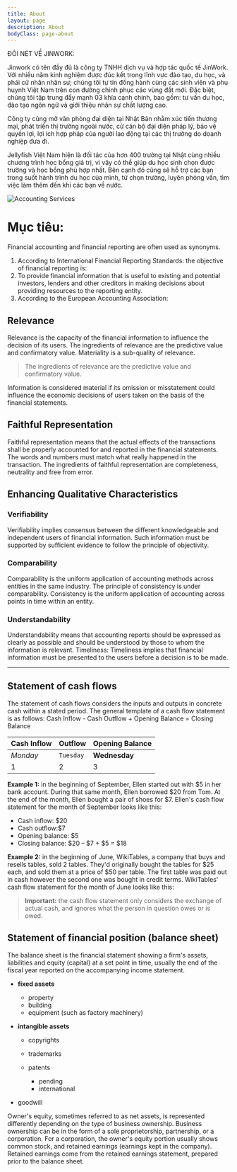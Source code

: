 ```yaml
---
title: About
layout: page
description: About
bodyClass: page-about
---
```

ĐÔI NÉT VỀ JINWORK: 

Jinwork có tên đầy đủ là công ty TNHH dịch vụ và hợp tác quốc tế JinWork. Với nhiều năm kinh nghiệm được đúc kết trong lĩnh vực đào tạo, du học, và phái cử nhân nhân sự; chúng tôi tự tin đồng hành cùng các sinh viên và phụ huynh Việt Nam trên con đường chinh phục các vùng đất mới. Đặc biệt, chúng tôi tập trung đẩy mạnh 03 khía cạnh chính, bao gồm: tư vấn du học, đào tạo ngôn ngữ và giới thiệu nhân sự chất lượng cao. 

Công ty cũng mở văn phòng đại diện tại Nhật Bản nhằm xúc tiến thương mại, phát triển thị trường ngoài nước, cử cán bộ đại diện pháp lý, bảo vệ quyền lợi, lợi ích hợp pháp của người lao động tại các thị trường do doanh nghiệp đưa đi. 













Jellyfish Việt Nam hiện là đối tác của hơn 400 trường tại Nhật cùng nhiều chương trình học bổng giá trị, vì vậy có thể giúp du học sinh chọn được trường và học bổng phù hợp nhất. Bên cạnh đó cũng sẽ hỗ trợ các bạn trong suốt hành trình du học của mình, từ chọn trường, luyện phỏng vấn, tìm việc làm thêm đến khi các bạn về nước.

![Accounting Services](/images/thom-holmes-Lrfw0U_o9I0-unsplash.jpg)

# Mục tiêu:

Financial accounting and financial reporting are often used as synonyms.

1. According to International Financial Reporting Standards: the objective of financial reporting is:
2. To provide financial information that is useful to existing and potential investors, lenders and other creditors in making decisions about providing resources to the reporting entity.
3. According to the European Accounting Association:

## Relevance

Relevance is the capacity of the financial information to influence the decision of its users. The ingredients of relevance are the predictive value and confirmatory value. Materiality is a sub-quality of relevance.

> The ingredients of relevance are the predictive value and confirmatory value.

Information is considered material if its omission or misstatement could influence the economic decisions of users taken on the basis of the financial statements.

## Faithful Representation

Faithful representation means that the actual effects of the transactions shall be properly accounted for and reported in the financial statements. The words and numbers must match what really happened in the transaction. The ingredients of faithful representation are completeness, neutrality and free from error.

## Enhancing Qualitative Characteristics

### Verifiability

Verifiability implies consensus between the different knowledgeable and independent users of financial information. Such information must be supported by sufficient evidence to follow the principle of objectivity.

### Comparability

Comparability is the uniform application of accounting methods across entities in the same industry. The principle of consistency is under comparability. Consistency is the uniform application of accounting across points in time within an entity.

### Understandability

Understandability means that accounting reports should be expressed as clearly as possible and should be understood by those to whom the information is relevant.
Timeliness: Timeliness implies that financial information must be presented to the users before a decision is to be made.

- - -

## Statement of cash flows

The statement of cash flows considers the inputs and outputs in concrete cash within a stated period. The general template of a cash flow statement is as follows: Cash Inflow - Cash Outflow + Opening Balance = Closing Balance

| Cash Inflow | Outflow   | Opening Balance |
| ----------- | --------- | --------------- |
| *Monday*    | `Tuesday` | **Wednesday**   |
| 1           | 2         | 3               |

**Example 1:** in the beginning of September, Ellen started out with $5 in her bank account. During that same month, Ellen borrowed $20 from Tom. At the end of the month, Ellen bought a pair of shoes for $7. Ellen's cash flow statement for the month of September looks like this:

* Cash inflow: $20
* Cash outflow:$7
* Opening balance: $5
* Closing balance: $20 – $7 + $5 = $18

**Example 2:** in the beginning of June, WikiTables, a company that buys and resells tables, sold 2 tables. They'd originally bought the tables for $25 each, and sold them at a price of $50 per table. The first table was paid out in cash however the second one was bought in credit terms. WikiTables' cash flow statement for the month of June looks like this:

> **Important:** the cash flow statement only considers the exchange of actual cash, and ignores what the person in question owes or is owed.

## Statement of financial position (balance sheet)

The balance sheet is the financial statement showing a firm's assets, liabilities and equity (capital) at a set point in time, usually the end of the fiscal year reported on the accompanying income statement.

* **fixed assets**

  * property
  * building
  * equipment (such as factory machinery)
* **intangible assets**

  * copyrights
  * trademarks
  * patents

    * pending
    * international
* goodwill

Owner's equity, sometimes referred to as net assets, is represented differently depending on the type of business ownership. Business ownership can be in the form of a sole proprietorship, partnership, or a corporation. For a corporation, the owner's equity portion usually shows common stock, and retained earnings (earnings kept in the company). Retained earnings come from the retained earnings statement, prepared prior to the balance sheet.